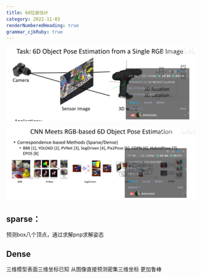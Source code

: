 ```yaml
---
title: 6d位姿估计
category: 2022-11-03
renderNumberedHeading: true
grammar_cjkRuby: true
---
```




![enter description here](./images/1667439455454.png)

![enter description here](./images/1667439519336.png)
## sparse：
预测box八个顶点，通过求解pnp求解姿态

## Dense
三维模型表面三维坐标已知
从图像直接预测密集三维坐标
更加鲁棒

